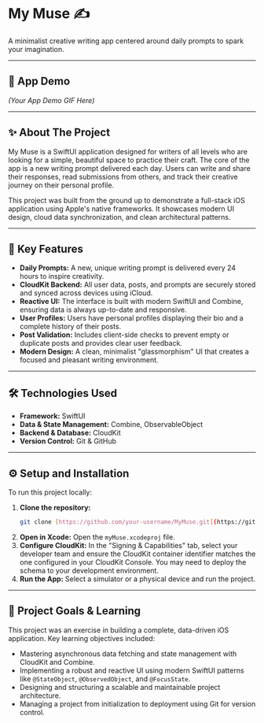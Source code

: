 # My Muse ✍️

A minimalist creative writing app centered around daily prompts to spark your imagination.

---

## 🚀 App Demo

*(Your App Demo GIF Here)*

---

## ✨ About The Project

My Muse is a SwiftUI application designed for writers of all levels who are looking for a simple, beautiful space to practice their craft. The core of the app is a new writing prompt delivered each day. Users can write and share their responses, read submissions from others, and track their creative journey on their personal profile.

This project was built from the ground up to demonstrate a full-stack iOS application using Apple's native frameworks. It showcases modern UI design, cloud data synchronization, and clean architectural patterns.

---

## 🔧 Key Features

* **Daily Prompts:** A new, unique writing prompt is delivered every 24 hours to inspire creativity.
* **CloudKit Backend:** All user data, posts, and prompts are securely stored and synced across devices using iCloud.
* **Reactive UI:** The interface is built with modern SwiftUI and Combine, ensuring data is always up-to-date and responsive.
* **User Profiles:** Users have personal profiles displaying their bio and a complete history of their posts.
* **Post Validation:** Includes client-side checks to prevent empty or duplicate posts and provides clear user feedback.
* **Modern Design:** A clean, minimalist "glassmorphism" UI that creates a focused and pleasant writing environment.

---

## 🛠️ Technologies Used

* **Framework:** SwiftUI
* **Data & State Management:** Combine, ObservableObject
* **Backend & Database:** CloudKit
* **Version Control:** Git & GitHub

---

## ⚙️ Setup and Installation

To run this project locally:

1.  **Clone the repository:**
    ```sh
    git clone [https://github.com/your-username/MyMuse.git](https://github.com/your-username/MyMuse.git)
    ```
2.  **Open in Xcode:**
    Open the `myMuse.xcodeproj` file.
3.  **Configure CloudKit:**
    In the "Signing & Capabilities" tab, select your developer team and ensure the CloudKit container identifier matches the one configured in your CloudKit Console. You may need to deploy the schema to your development environment.
4.  **Run the App:**
    Select a simulator or a physical device and run the project.

---

## 🎯 Project Goals & Learning

This project was an exercise in building a complete, data-driven iOS application. Key learning objectives included:

* Mastering asynchronous data fetching and state management with CloudKit and Combine.
* Implementing a robust and reactive UI using modern SwiftUI patterns like `@StateObject`, `@ObservedObject`, and `@FocusState`.
* Designing and structuring a scalable and maintainable project architecture.
* Managing a project from initialization to deployment using Git for version control.
